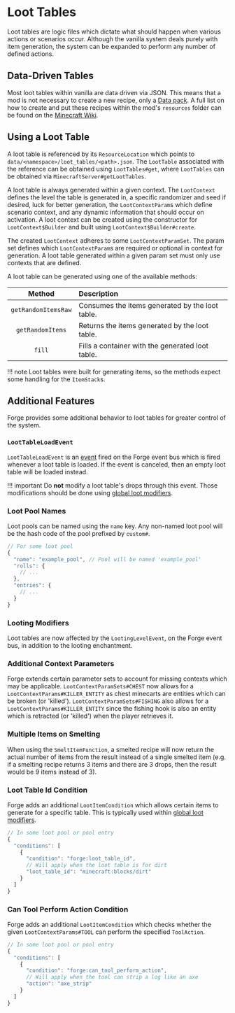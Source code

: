 Loot Tables
===========

Loot tables are logic files which dictate what should happen when various actions or scenarios occur. Although the vanilla system deals purely with item generation, the system can be expanded to perform any number of defined actions.

Data-Driven Tables
------------------

Most loot tables within vanilla are data driven via JSON. This means that a mod is not necessary to create a new recipe, only a [Data pack][datapack]. A full list on how to create and put these recipes within the mod's `resources` folder can be found on the [Minecraft Wiki][wiki].

Using a Loot Table
------------------

A loot table is referenced by its `ResourceLocation` which points to `data/<namespace>/loot_tables/<path>.json`. The `LootTable` associated with the reference can be obtained using `LootTables#get`, where `LootTables` can be obtained via `MinecraftServer#getLootTables`.

A loot table is always generated within a given context. The `LootContext` defines the level the table is generated in, a specific randomizer and seed if desired, luck for better generation, the `LootContextParam`s which define scenario context, and any dynamic information that should occur on activation. A loot context can be created using the constructor for `LootContext$Builder` and built using `LootContext$Builder#create`.

The created `LootContext` adheres to some `LootContextParamSet`. The param set defines which `LootContextParam`s are required or optional in context for generation. A loot table generated within a given param set must only use contexts that are defined.

A loot table can be generated using one of the available methods:

Method              | Description
:---:               | :---
`getRandomItemsRaw` | Consumes the items generated by the loot table.
`getRandomItems`    | Returns the items generated by the loot table.
`fill`              | Fills a container with the generated loot table.

!!! note
    Loot tables were built for generating items, so the methods expect some handling for the `ItemStack`s.

Additional Features
-------------------

Forge provides some additional behavior to loot tables for greater control of the system.

### `LootTableLoadEvent`

`LootTableLoadEvent` is an [event] fired on the Forge event bus which is fired whenever a loot table is loaded. If the event is canceled, then an empty loot table will be loaded instead.

!!! important
    Do **not** modify a loot table's drops through this event. Those modifications should be done using [global loot modifiers][glm].

### Loot Pool Names

Loot pools can be named using the `name` key. Any non-named loot pool will be the hash code of the pool prefixed by `custom#`.

```js
// For some loot pool
{
  "name": "example_pool", // Pool will be named 'example_pool'
  "rolls": {
    // ...
  },
  "entries": {
    // ...
  }
}
```

### Looting Modifiers

Loot tables are now affected by the `LootingLevelEvent`, on the Forge event bus, in addition to the looting enchantment.

### Additional Context Parameters

Forge extends certain parameter sets to account for missing contexts which may be applicable. `LootContextParamSets#CHEST` now allows for a `LootContextParams#KILLER_ENTITY` as chest minecarts are entities which can be broken (or 'killed'). `LootContextParamSets#FISHING` also allows for a `LootContextParams#KILLER_ENTITY` since the fishing hook is also an entity which is retracted (or 'killed') when the player retrieves it.

### Multiple Items on Smelting

When using the `SmeltItemFunction`, a smelted recipe will now return the actual number of items from the result instead of a single smelted item (e.g. if a smelting recipe returns 3 items and there are 3 drops, then the result would be 9 items instead of 3).

### Loot Table Id Condition

Forge adds an additional `LootItemCondition` which allows certain items to generate for a specific table. This is typically used within [global loot modifiers][glm].

```js
// In some loot pool or pool entry
{
  "conditions": [
    {
      "condition": "forge:loot_table_id",
      // Will apply when the loot table is for dirt
      "loot_table_id": "minecraft:blocks/dirt"
    }
  ]
}
```

### Can Tool Perform Action Condition

Forge adds an additional `LootItemCondition` which checks whether the given `LootContextParams#TOOL` can perform the specified `ToolAction`.

```js
// In some loot pool or pool entry
{
  "conditions": [
    {
      "condition": "forge:can_tool_perform_action",
      // Will apply when the tool can strip a log like an axe
      "action": "axe_strip"
    }
  ]
}
```

[datapack]: https://minecraft.fandom.com/wiki/Data_pack
[wiki]: https://minecraft.fandom.com/wiki/Loot_table
[event]: ../../concepts/events.md#creating-an-event-handler
[glm]: ./glm.md
